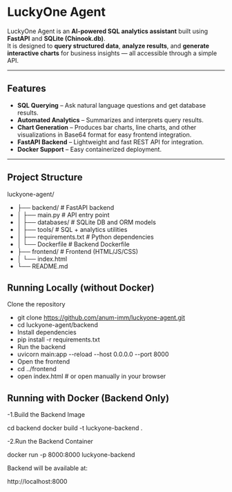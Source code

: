 # LuckyOne Agent

LuckyOne Agent is an **AI-powered SQL analytics assistant** built using **FastAPI** and **SQLite (Chinook.db)**.  
It is designed to **query structured data**, **analyze results**, and **generate interactive charts** for business insights — all accessible through a simple API.

---

## Features

- **SQL Querying** – Ask natural language questions and get database results.
- **Automated Analytics** – Summarizes and interprets query results.
- **Chart Generation** – Produces bar charts, line charts, and other visualizations in Base64 format for easy frontend integration.
- **FastAPI Backend** – Lightweight and fast REST API for integration.
- **Docker Support** – Easy containerized deployment.

---

## Project Structure

luckyone-agent/
- ├── backend/ # FastAPI backend
- │ ├── main.py # API entry point
- │ ├── databases/ # SQLite DB and ORM models
- │ ├── tools/ # SQL + analytics utilities
- │ ├── requirements.txt # Python dependencies
- │ └── Dockerfile # Backend Dockerfile
- ├── frontend/ # Frontend (HTML/JS/CSS)
- │ └── index.html
- └── README.md 



## Running Locally (without Docker)
Clone the repository

- git clone https://github.com/anum-imm/luckyone-agent.git
- cd luckyone-agent/backend
- Install dependencies
- pip install -r requirements.txt
- Run the backend
- uvicorn main:app --reload --host 0.0.0.0 --port 8000
- Open the frontend
- cd ../frontend
- open index.html   # or open manually in your browser

## Running with Docker (Backend Only)

-1.Build the Backend Image

cd backend
docker build -t luckyone-backend .

-2.Run the Backend Container

docker run -p 8000:8000 luckyone-backend

Backend will be available at:

http://localhost:8000